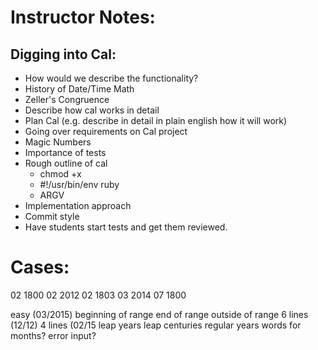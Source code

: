 # Instructor Notes:

## Digging into Cal:

* How would we describe the functionality?
* History of Date/Time Math
* Zeller's Congruence
* Describe how cal works in detail
* Plan Cal (e.g. describe in detail in plain english how it will work)
* Going over requirements on Cal project
* Magic Numbers
* Importance of tests
* Rough outline of cal
  * chmod +x
  * #!/usr/bin/env ruby
  * ARGV
* Implementation approach
* Commit style
* Have students start tests and get them reviewed.

Cases:
======
02 1800
02 2012
02 1803
03 2014
07 1800

easy (03/2015)
beginning of range
end of range
outside of range
6 lines (12/12)
4 lines (02/15
leap years
leap centuries
regular years
words for months?
error input?

